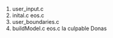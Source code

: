 1. user_input.c
2. inital.c
    eos.c
3. user_boundaries.c
4. buildModel.c
    eos.c la culpable
Donas